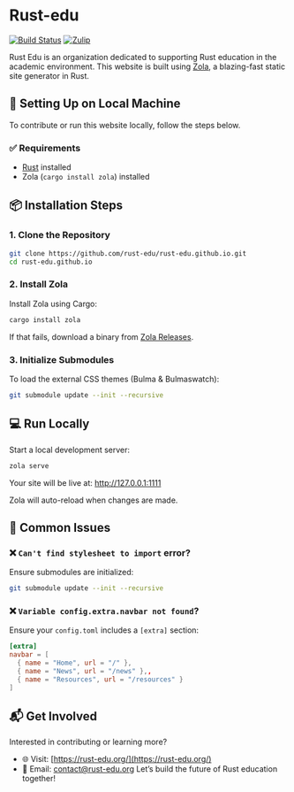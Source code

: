# Rust-edu
[![Build Status](https://github.com/rust-edu/rust-edu.github.io/actions/workflows/main.yml/badge.svg)](https://github.com/rust-edu/rust-edu.github.io/actions)
[![Zulip](https://img.shields.io/badge/chat-on%20Zulip-9146FF?logo=zulip&logoColor=white)](https://rust-edu.zulip.cs.pdx.edu/)


Rust Edu is an organization dedicated to supporting Rust education in the academic environment. This website is built using [Zola](https://www.getzola.org/), a blazing-fast static site generator in Rust.

## 🚀 Setting Up on Local Machine
To contribute or run this website locally, follow the steps below.

### ✅ Requirements
- [Rust](https://www.rust-lang.org/tools/install) installed
- Zola (`cargo install zola`) installed

## 📦 Installation Steps
### 1. Clone the Repository
```bash
git clone https://github.com/rust-edu/rust-edu.github.io.git
cd rust-edu.github.io
```

### 2. Install Zola
Install Zola using Cargo:
``` bash
cargo install zola
```
If that fails, download a binary from [Zola Releases](https://github.com/getzola/zola/releases).

### 3. Initialize Submodules
To load the external CSS themes (Bulma & Bulmaswatch):
```bash
git submodule update --init --recursive
```
## 💻 Run Locally
Start a local development server:
```bash
zola serve
```
Your site will be live at: http://127.0.0.1:1111

Zola will auto-reload when changes are made.

## 🐛 Common Issues
### ❌ `Can't find stylesheet to import` error?
Ensure submodules are initialized:
```bash
git submodule update --init --recursive
```
### ❌ `Variable config.extra.navbar not found`?
Ensure your `config.toml` includes a `[extra]` section:
```toml
[extra]
navbar = [
  { name = "Home", url = "/" },
  { name = "News", url = "/news" },,
  { name = "Resources", url = "/resources" }
]

```
## 📬 Get Involved
Interested in contributing or learning more?
* 🌐 Visit: [https://rust-edu.org/](https://rust-edu.org/)
* 📧 Email: [contact@rust-edu.org](mailto:contact@rust-edu.org)
Let’s build the future of Rust education together!
